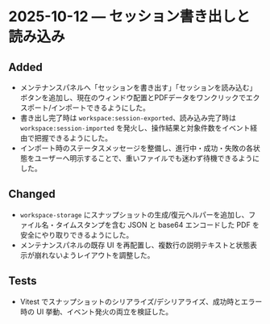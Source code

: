 # 2025-10-12 — セッション書き出しと読み込み

## Added
- メンテナンスパネルへ「セッションを書き出す」「セッションを読み込む」ボタンを追加し、現在のウィンドウ配置とPDFデータをワンクリックでエクスポート/インポートできるようにした。
- 書き出し完了時は `workspace:session-exported`、読み込み完了時は `workspace:session-imported` を発火し、操作結果と対象件数をイベント経由で把握できるようにした。
- インポート時のステータスメッセージを整備し、進行中・成功・失敗の各状態をユーザーへ明示することで、重いファイルでも迷わず待機できるようにした。

## Changed
- `workspace-storage` にスナップショットの生成/復元ヘルパーを追加し、ファイル名・タイムスタンプを含む JSON と base64 エンコードした PDF を安全にやり取りできるようにした。
- メンテナンスパネルの既存 UI を再配置し、複数行の説明テキストと状態表示が崩れないようレイアウトを調整した。

## Tests
- Vitest でスナップショットのシリアライズ/デシリアライズ、成功時とエラー時の UI 挙動、イベント発火の両立を検証した。
